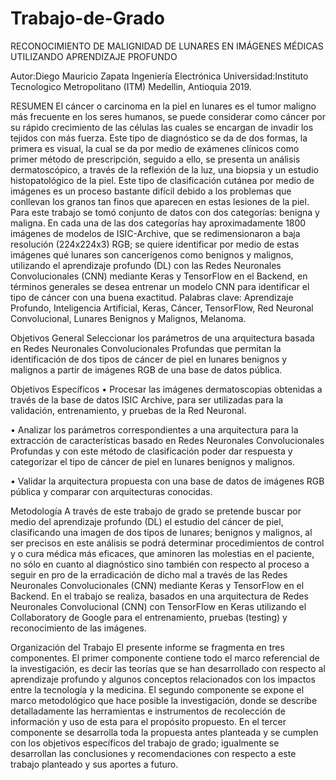 # Trabajo-de-Grado
RECONOCIMIENTO DE MALIGNIDAD DE LUNARES EN IMÁGENES MÉDICAS UTILIZANDO APRENDIZAJE PROFUNDO

Autor:Diego Mauricio Zapata
Ingeniería Electrónica
Universidad:Instituto Tecnologico Metropolitano (ITM)
Medellin, Antioquia
2019.

RESUMEN
El cáncer o carcinoma en la piel en lunares es el tumor maligno más frecuente en los seres humanos, se puede considerar como cáncer por su rápido crecimiento de las células las cuales se encargan de invadir los tejidos con más fuerza.
Este tipo de diagnóstico se da de dos formas, la primera es visual, la cual se da por medio de exámenes clínicos como primer método de prescripción, seguido a ello, se presenta un análisis dermatoscópico, a través de la reflexión de la luz, una biopsia y un estudio histopatológico de la piel.
Este tipo de clasificación cutánea por medio de imágenes es un proceso bastante difícil debido a los problemas que conllevan los granos tan finos que aparecen en estas lesiones de la piel.
Para este trabajo se tomó conjunto de datos con dos categorías: benigna y maligna. En cada una de las dos categorías hay aproximadamente 1800 imágenes de modelos de ISIC-Archive, que se redimensionaron a baja resolución (224x224x3) RGB; se quiere identificar por medio de estas imágenes qué lunares son cancerígenos como benignos y malignos, utilizando el aprendizaje profundo (DL) con las Redes Neuronales Convolucionales (CNN) mediante Keras y TensorFlow en el Backend, en términos generales se desea entrenar un modelo CNN para identificar el tipo de cáncer con una buena exactitud.
 Palabras clave: Aprendizaje Profundo, Inteligencia Artificial, Keras, Cáncer, TensorFlow, Red Neuronal Convolucional, Lunares Benignos y Malignos, Melanoma.

Objetivos General
Seleccionar los parámetros de una arquitectura basada en Redes Neuronales Convolucionales Profundas que permitan la identificación de dos tipos de cáncer de piel en lunares benignos y malignos a partir de imágenes RGB de una base de datos pública.

Objetivos Específicos
•	Procesar las imágenes dermatoscopias obtenidas a través de la base de datos ISIC Archive, para ser utilizadas para la validación, entrenamiento, y pruebas de la Red Neuronal.

•	Analizar los parámetros correspondientes a una arquitectura para la extracción de características basado en Redes Neuronales Convolucionales Profundas y con este método de clasificación poder dar respuesta y categorizar el tipo de cáncer de piel en lunares benignos y malignos.

•	Validar la arquitectura propuesta con una base de datos de imágenes RGB pública y comparar con arquitecturas conocidas.

Metodología
A través de este trabajo de grado se pretende buscar por medio del aprendizaje profundo (DL) el estudio del cáncer de piel, clasificando una imagen de dos tipos de lunares; benignos y malignos, al ser precisos en este análisis se podrá determinar procedimientos de control y o cura médica más eficaces, que aminoren las molestias en el paciente, no sólo en cuanto al diagnóstico sino también con respecto al proceso a seguir en pro de la erradicación de dicho mal a través de las Redes Neuronales Convolucionales (CNN) mediante Keras y TensorFlow en el Backend.
En el trabajo se realiza, basados en una arquitectura de Redes Neuronales Convolucional (CNN) con TensorFlow en Keras utilizando el Collaboratory de Google para el entrenamiento, pruebas (testing) y reconocimiento de las imágenes.

Organización del Trabajo
El presente informe se fragmenta en tres componentes. El primer componente contiene todo el marco referencial de la investigación, es decir las teorías que se han desarrollado con respecto al aprendizaje profundo y algunos conceptos relacionados con los impactos entre la tecnología y la medicina.
El segundo componente se expone el marco metodológico que hace posible la investigación, donde se describe detalladamente las herramientas e instrumentos de recolección de información y uso de esta para el propósito propuesto.
En el tercer componente se desarrolla toda la propuesta antes planteada y se cumplen con los objetivos específicos del trabajo de grado; igualmente se desarrollan las conclusiones y recomendaciones con respecto a este trabajo planteado y sus aportes a futuro.
